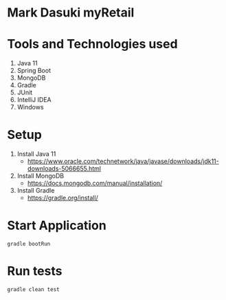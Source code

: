 # Mark Dasuki myRetail

# Tools and Technologies used
1. Java 11
2. Spring Boot
3. MongoDB
4. Gradle
5. JUnit
6. IntelliJ IDEA
7. Windows

# Setup
1. Install Java 11
    - https://www.oracle.com/technetwork/java/javase/downloads/jdk11-downloads-5066655.html
2. Install MongoDB
    - https://docs.mongodb.com/manual/installation/
3. Install Gradle
    - https://gradle.org/install/

# Start Application
```
gradle bootRun
```

# Run tests
```
gradle clean test
```

